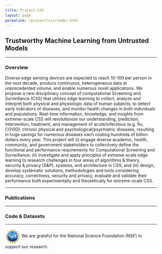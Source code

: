 ```yaml
---
title: Project-CSS
layout: page
permalink: /project/css/index.html
---
```



## Trustworthy Machine Learning from Untrusted Models

<hr>

### Overview


<!-- <div align="center"><img src="/assets/images/argus.png" alt="argus" height="75%" width="75%" align="middle"/></div> -->


Diverse edge sensing devices are expected to reach 10-100 per person in the next decade, produce continuous, heterogeneous data at unprecedented volume, and enable numerous novel applications. We propose a new disciplinary concept of computational Screening and Surveillance (CSS) that utilizes edge learning to collect, analyze and interpret both physical and physiologic data of human subjects, to detect early indicators of diseases, and monitor health changes in both individuals and populations. Real-time information, knowledge, and insights from extreme-scale CSS will revolutionize our understanding, prediction, intervention, treatment, and management of acute/infectious (e.g. flu, COVID), chronic physical and psychological/psychiatric diseases, resulting in huge savings for numerous diseases each costing hundreds of billion dollars every year. This project will (i) engage diverse academic, health, community, and government stakeholders to collectively define the functional and performance requirements for Computational Screening and Surveillance; (ii) investigate and apply principles of extreme-scale edge learning to research challenges in four areas of algorithms & theory, security & privacy (S&P), systems, and architecture in CSS; and (iii) design, develop systematic solutions, methodologies and tools considering accuracy, correctness, security and privacy, evaluate and validate their performance both experimentally and theoretically for extreme-scale CSS.

<hr>

### Publications
 
<hr>

### Code & Datasets


<hr>

<img src="/assets/images/nsf.jpg" alt="nsf" height="10%" width="10%" align="absmiddle"/> We are grateful for the National Science Foundation (NSF) to support our research.
